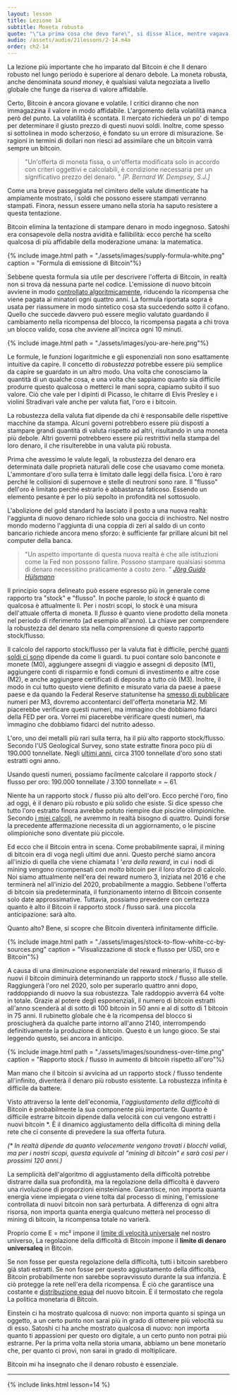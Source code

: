 ```yaml
---
layout: lesson
title: Lezione 14
subtitle: Moneta robusta
quote: "\"La prima cosa che devo fare\", si disse Alice, mentre vagava nel bosco, \"è crescere fino alla mia giusta dimensione, e la seconda cosa è trovare la mia strada in quel bel giardino. Penso che sia cosa migliore da fare.\""
audio: /assets/audio/21lessons/2-14.m4a
order: ch2-14
---
```


La lezione più importante che ho imparato dal Bitcoin è che 
Il denaro robusto nel lungo periodo è superiore al denaro debole. La moneta robusta, anche
denominata *sound money*, è qualsiasi valuta negoziata a livello globale che
funge da riserva di valore affidabile.

Certo, Bitcoin è ancora giovane e volatile. I critici diranno che
non immagazzina il valore in modo affidabile. L'argomento della volatilità manca però del punto. 
La volatilità è scontata. Il mercato richiederà un po' di tempo per determinare il giusto prezzo di questi nuovi soldi. Inoltre, come spesso si
sottolinea in modo scherzoso, è fondato su un errore di misurazione. 
Se ragioni in termini di dollari non riesci ad assimilare che un 
bitcoin varrà sempre un bitcoin.

> "Un'offerta di moneta fissa, o un'offerta modificata solo in accordo con
> criteri oggettivi e calcolabili, è condizione necessaria per un
> significativo prezzo del denaro. "
> <cite> [P. Bernard W. Dempsey, S.J.] </cite>

Come una breve passeggiata nel cimitero delle valute dimenticate ha ampiamente
mostrato, i soldi che possono essere stampati verranno stampati. Finora, nessun 
essere umano nella storia ha saputo resistere a questa tentazione.

Bitcoin elimina la tentazione di stampare denaro in modo ingegnoso. 
Satoshi era consapevole della nostra avidità e fallibilità: ecco perché
ha scelto qualcosa di più affidabile della moderazione umana: la matematica.

{% include image.html path = "./assets/images/supply-formula-white.png" caption = "Formula di emissione di Bitcoin"%}

Sebbene questa formula sia utile per descrivere l'offerta di Bitcoin, 
in realtà non si trova da nessuna parte nel codice. L'emissione di nuovo bitcoin avviene 
in modo [controllato algoritmicamente][algorithmically controlled], riducendo la ricompensa
che viene pagata ai minatori ogni quattro anni. La formula riportata sopra è usata per
riassumere in modo sintetico cosa sta succedendo sotto il cofano. Quello che succede davvero può
essere meglio valutato guardando il cambiamento nella ricompensa del blocco, la ricompensa pagata
a chi trova un blocco valido, cosa che avviene all'incirca ogni 10
minuti.

{% include image.html path = "./assets/images/you-are-here.png"%}

Le formule, le funzioni logaritmiche e gli esponenziali non sono esattamente
intuitive da capire. Il concetto di *robustezza* potrebbe essere più semplice da
capire se guardato in un altro modo. Una volta che conosciamo la quantità di un qualche 
cosa, e una volta che sappiamo quanto sia difficile produrre questo qualcosa o
metterci le mani sopra, capiamo subito il suo valore. Ciò che vale per
I dipinti di Picasso, le chitarre di Elvis Presley e i violini Stradivari
vale anche per valuta fiat, l'oro e i bitcoin.

La robustezza della valuta fiat dipende da chi è responsabile delle
rispettive macchine da stampa. Alcuni governi potrebbero essere più disposti a 
stampare grandi quantità di valuta rispetto ad altri, risultando in una moneta 
più debole. Altri governi potrebbero essere più restrittivi nella stampa del 
loro denaro, il che risulterebbe in una valuta più robusta.

Prima che avessimo le valute legali, la robustezza del denaro era determinata dalle 
proprietà naturali delle cose che usavamo come moneta. L'ammontare
d'oro sulla terra è limitato dalle leggi della fisica. L'oro è raro perché
le collisioni di supernove e stelle di neutroni sono rare. Il "flusso" dell'oro è
limitato perché estrarlo è abbastanza faticoso. Essendo un elemento pesante
è per lo più sepolto in profondità nel sottosuolo.

L'abolizione del gold standard ha lasciato il posto a una nuova realtà: l'aggiunta
di nuovo denaro richiede solo una goccia di inchiostro. Nel nostro mondo moderno 
l'aggiunta di una coppia di zeri al saldo di un conto bancario richiede ancora meno
sforzo: è sufficiente far prillare alcuni bit nel computer della banca.

> "Un aspetto importante di questa nuova realtà è che alle istituzioni come
> la Fed non possono fallire. Possono stampare qualsiasi somma di denaro
> necessitino praticamente a costo zero. "
> <cite> [Jörg Guido Hülsmann] </cite>

Il principio sopra delineato può essere espresso più in generale come
rapporto tra "stock" e "flusso". In poche parole, lo *stock* è quanto di
qualcosa è attualmente lì. Per i nostri scopi, lo stock è una misura
dell'attuale offerta di moneta. Il *flusso* è quanto viene prodotto della moneta
nel periodo di riferimento (ad esempio all'anno). La chiave per comprendere la robustezza
del denaro sta nella comprensione di questo rapporto stock/flusso.

Il calcolo del rapporto stock/flusso per la valuta fiat è difficile,
perché [quanti soldi ci sono][how much money there is] dipende da come li guardi. tu
puoi contare solo banconote e monete (M0), aggiungere assegni di viaggio e assegni
di deposito (M1), aggiungere conti di risparmio e fondi comuni di investimento e altre
cose (M2), e anche aggiungere certificati di deposito a tutto ciò (M3).
Inoltre, il modo in cui tutto questo viene definito e misurato varia da paese a paese
paese e da quando la Federal Reserve statunitense ha [smesso di pubblicare][stopped publishing] 
numeri per M3, dovremo accontentarci dell'offerta monetaria M2. Mi piacerebbe verificare 
questi numeri, ma immagino che dobbiamo fidarci della FED
per ora.
Vorrei
mi piacerebbe verificare questi numeri, ma immagino che dobbiamo fidarci del nutrito
adesso.

L'oro, uno dei metalli più rari sulla terra, ha il più alto rapporto stock/flusso. 
Secondo l'US Geological Survey, sono state estratte finora poco più di 190.000
tonnellate. Negli [ultimi anni][last few years], circa 3100 tonnellate d'oro
sono stati estratti ogni anno.

Usando questi numeri, possiamo facilmente calcolare il rapporto stock / flusso per
oro: 190.000 tonnellate / 3.100 tonnellate = \~ 61.

Niente ha un rapporto stock / flusso più alto dell'oro. Ecco perché l'oro,
fino ad oggi, è il denaro più robusto e più solido che esiste. Si dice spesso
che tutto l'oro estratto finora avrebbe potuto riempire due piscine olimpioniche. 
Secondo [i miei calcoli][my calculations], ne avremmo in realtà bisogno di quattro. 
Quindi forse la precedente affermazione necessita  di un aggiornamento, o le 
piscine olimpioniche sono diventate più piccole.

Ed ecco che il Bitcoin entra in scena. Come probabilmente saprai, il mining di bitcoin 
era di voga negli ultimi due anni. Questo perché siamo ancora all'inizio
di quella che viene chiamata l '*era della reward*, in cui i nodi di mining vengono
ricompensati con *molto* bitcoin per il loro sforzo di calcolo. Noi siamo
attualmente nell'era dei reward numero 3, iniziata nel 2016 e che terminerà nel
all'inizio del 2020, probabilmente a maggio. Sebbene l'offerta di bitcoin sia predeterminata,
il funzionamento interno di Bitcoin consente solo date approssimative.
Tuttavia, possiamo prevedere con certezza quanto è alto il Bitcoin
il rapporto stock / flusso sarà. una piccola anticipazione: sarà alto.

Quanto alto? Bene, si scopre che Bitcoin diventerà infinitamente difficile.

{% include image.html path = "./assets/images/stock-to-flow-white-cc-by-sources.png" caption = "Visualizzazione di stock e flusso per USD, oro e Bitcoin"%}



A causa di una diminuzione esponenziale del reward minerario, il flusso di nuovi
il bitcoin diminuirà determinando un rapporto stock / flusso alle stelle.
Raggiungerà l'oro nel 2020, solo per superarlo quattro anni dopo,
raddoppiando di nuovo la sua robustezza. Tale raddoppio avverrà 64 volte in
totale. Grazie al potere degli esponenziali, il numero di bitcoin estratti
all'anno scenderà al di sotto di 100 bitcoin in 50 anni e al di sotto di 1 bitcoin in
75 anni. Il rubinetto globale che è la ricompensa del blocco si prosciugherà
da qualche parte intorno all'anno 2140, interrompendo definitivamente la produzione di
bitcoin. Questo è un lungo gioco. Se stai leggendo questo, sei ancora
in anticipo.

{% include image.html path = "./assets/images/soundness-over-time.png" caption = "Rapporto stock / flusso in aumento di bitcoin rispetto all'oro"%}

Man mano che il bitcoin si avvicina ad un rapporto stock / flusso tendente all'infinito, 
diventerà il denaro più robusto esistente. La robustezza infinita è difficile da battere.

Visto attraverso la lente dell'economia, l'*aggiustamento della difficoltà* di Bitcoin
è probabilmente la sua componente più importante. Quanto è difficile estrarre bitcoin
dipende dalla velocità con cui vengono estratti i nuovi bitcoin \*. È il dinamico
aggiustamento della difficoltà di mining della rete che ci consente di
prevedere la sua offerta futura.

*(\* In realtà dipende da quanto velocemente vengono trovati i blocchi validi, ma per
i nostri scopi, questa equivale al "mining di bitcoin" e sarà così
per i prossimi 120 anni.)*

La semplicità dell'algoritmo di aggiustamento della difficoltà potrebbe distrarre
dalla sua profondità, ma la regolazione della difficoltà è davvero una rivoluzione
di proporzioni einsteiniane. Garantisce, non importa quanta energia viene impiegata 
o viene tolta dal processo di mining, l'emissione controllata di nuovi bitcoin non sarà
perturbata. A differenza di ogni altra risorsa, non importa quanta
energia qualcuno metterà nel processo di mining di bitcoin, la ricompensa totale no
varierà.

Proprio come E = mc² impone il [limite di velocità universale][universal speed limit] nel nostro universo,
La regolazione della difficoltà di Bitcoin impone il **limite di denaro universaleq**
in Bitcoin.

Se non fosse per questa regolazione della difficoltà, tutti i bitcoin sarebbero
già stati estratti. Se non fosse per questo aggiustamento della difficoltà,
Bitcoin probabilmente non sarebbe sopravvissuto durante la sua infanzia. È ciò
protegge la rete nell'era della ricompensa. È ciò che garantisce una costante e
[distribuzione equa][fair distribution] del nuovo bitcoin. È il termostato che regola
La politica monetaria di Bitcoin.

Einstein ci ha mostrato qualcosa di nuovo: non importa quanto si spinga un
oggetto, a un certo punto non sarai più in grado di ottenere più velocità su di 
esso. Satoshi ci ha anche mostrato qualcosa di nuovo: non importa quanto ti appassioni
per questo oro digitale, a un certo punto non potrai più estrarne. Per la prima volta 
nella storia umana, abbiamo un bene monetario che, per quanto ci provi, non sarai in grado di
moltiplicare.

Bitcoin mi ha insegnato che il denaro robusto è essenziale.

---

{% include links.html lesson=14 %}

<!-- Internal -->
[much energy]: https://dergigi.com/2018/06/10/bitcoin-s-energy-consumption/

[Fr. Bernard W. Dempsey, S.J.]: https://www.jstor.org/stable/29769582
[Jörg Guido Hülsmann]: https://mises.org/sites/default/files/The%20Ethics%20of%20Money%20Production_2.pdf
[stopped publishing]: https://www.federalreserve.gov/Releases/h6/discm3.htm
[last few years]: https://minerals.usgs.gov/minerals/pubs/mcs/2018/mcs2018.pdf
[my calculations]: https://www.wolframalpha.com/input/?i=volume+of+190000+metric+tons+gold+%2F+olympic+swimming+pool+volume
[fair distribution]: https://blog.picks.co/bitcoins-distribution-was-fair-e2ef7bbbc892

<!-- Bitcoin Wiki -->
[algorithmically controlled]: https://en.bitcoin.it/wiki/Controlled_supply

<!-- Wikipedia -->
[how much money there is]: https://en.wikipedia.org/wiki/Money_supply
[universal speed limit]: https://en.wikipedia.org/wiki/Speed_of_light#Upper_limit_on_speeds
[alice]: https://en.wikipedia.org/wiki/Alice%27s_Adventures_in_Wonderland
[carroll]: https://en.wikipedia.org/wiki/Lewis_Carroll
